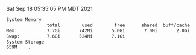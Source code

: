 Sat Sep 18 05:35:05 PM MDT 2021
```bash
System Memory
               total        used        free      shared  buff/cache   available
Mem:           7.7Gi       742Mi       5.0Gi       7.0Mi       2.0Gi       6.6Gi
Swap:          7.6Gi       524Mi       7.1Gi
System Storage
659M	.
```
```bash
